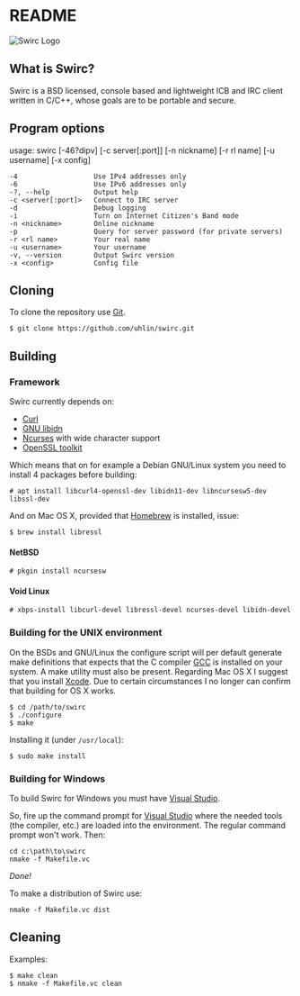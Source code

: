 # README #

![Swirc Logo](https://www.nifty-networks.net/swirc/gfx/swirc-royal-110x110.png)

## What is Swirc? ##

Swirc is a BSD licensed, console based and lightweight ICB and IRC
client written in C/C++, whose goals are to be portable and secure.

## Program options ##

usage: swirc [-46?dipv] [-c server[:port]] [-n nickname] [-r rl name] [-u username] [-x config]

    -4                   Use IPv4 addresses only
    -6                   Use IPv6 addresses only
    -?, --help           Output help
    -c <server[:port]>   Connect to IRC server
    -d                   Debug logging
    -i                   Turn on Internet Citizen's Band mode
    -n <nickname>        Online nickname
    -p                   Query for server password (for private servers)
    -r <rl name>         Your real name
    -u <username>        Your username
    -v, --version        Output Swirc version
    -x <config>          Config file

## Cloning ##

To clone the repository use [Git](https://git-scm.com).

    $ git clone https://github.com/uhlin/swirc.git

## Building ##

### Framework ###

Swirc currently depends on:

* [Curl](https://curl.haxx.se/libcurl/)
* [GNU libidn](https://www.gnu.org/software/libidn/)
* [Ncurses](https://www.gnu.org/software/ncurses/ncurses.html)
  with wide character support
* [OpenSSL toolkit](https://www.openssl.org/)

Which means that on for example a Debian GNU/Linux system you need to
install 4 packages before building:

    # apt install libcurl4-openssl-dev libidn11-dev libncursesw5-dev libssl-dev

And on Mac OS X, provided that
[Homebrew](http://brew.sh/)
is installed, issue:

    $ brew install libressl

#### NetBSD ####

    # pkgin install ncursesw

#### Void Linux ####

    # xbps-install libcurl-devel libressl-devel ncurses-devel libidn-devel

### Building for the UNIX environment ###

On the BSDs and GNU/Linux the configure script will per default
generate make definitions that expects that the C compiler
[GCC](https://gcc.gnu.org/)
is installed on your system. A make utility must also be
present. Regarding Mac OS X I suggest that you install
[Xcode](https://developer.apple.com/xcode/).
Due to certain circumstances I no longer can confirm that building for
OS X works.

    $ cd /path/to/swirc
    $ ./configure
    $ make

Installing it (under `/usr/local`):

    $ sudo make install

### Building for Windows ###

To build Swirc for Windows you must have
[Visual Studio](http://www.visualstudio.com/).

So, fire up the command prompt for
[Visual Studio](http://www.visualstudio.com/)
where the needed tools (the compiler, etc.) are loaded into the
environment. The regular command prompt won't work. Then:

    cd c:\path\to\swirc
    nmake -f Makefile.vc

*Done!*

To make a distribution of Swirc use:

    nmake -f Makefile.vc dist

## Cleaning ##

Examples:

    $ make clean
    $ nmake -f Makefile.vc clean
